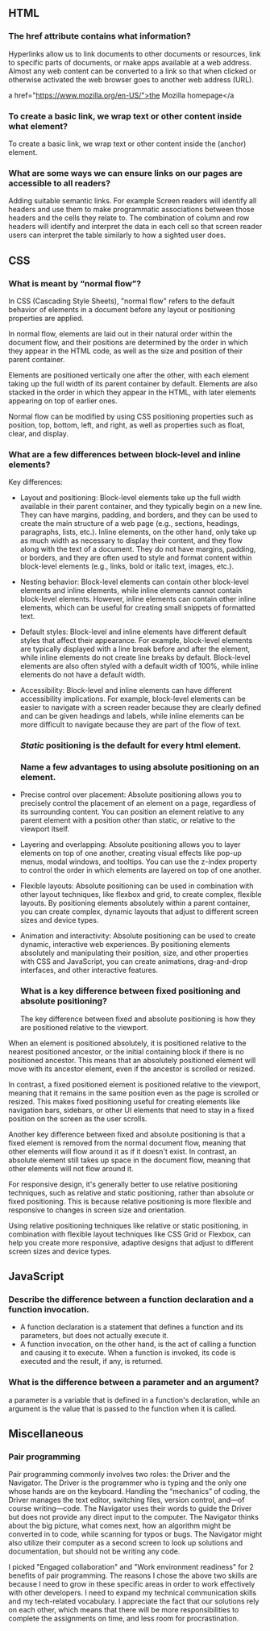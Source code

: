 ## HTML 
### The href attribute contains what information?

Hyperlinks allow us to link documents to other documents or resources, link to specific parts of documents, or make apps available at a web address. Almost any web content can be converted to a link so that when clicked or otherwise activated the web browser goes to another web address (URL).

  a href="https://www.mozilla.org/en-US/">the Mozilla homepage</a
  
 ### To create a basic link, we wrap text or other content inside what element?
 
 To create a basic link, we wrap text or other content inside the <a> (anchor) element.
  
  ### What are some ways we can ensure links on our pages are accessible to all readers?
  
  Adding suitable semantic links. For example Screen readers will identify all headers and use them to make programmatic associations between those headers and the cells they relate to. The combination of column and row headers will identify and interpret the data in each cell so that screen reader users can interpret the table similarly to how a sighted user does.
  
  ## CSS
  
  ### What is meant by “normal flow”?
  
  In CSS (Cascading Style Sheets), "normal flow" refers to the default behavior of elements in a document before any layout or positioning properties are applied.

In normal flow, elements are laid out in their natural order within the document flow, and their positions are determined by the order in which they appear in the HTML code, as well as the size and position of their parent container.

Elements are positioned vertically one after the other, with each element taking up the full width of its parent container by default. Elements are also stacked in the order in which they appear in the HTML, with later elements appearing on top of earlier ones.

Normal flow can be modified by using CSS positioning properties such as position, top, bottom, left, and right, as well as properties such as float, clear, and display.

  ### What are a few differences between block-level and inline elements?
  
 Key differences:

- Layout and positioning: Block-level elements take up the full width available in their parent container, and they typically begin on a new line. They can have margins, padding, and borders, and they can be used to create the main structure of a web page (e.g., sections, headings, paragraphs, lists, etc.). Inline elements, on the other hand, only take up as much width as necessary to display their content, and they flow along with the text of a document. They do not have margins, padding, or borders, and they are often used to style and format content within block-level elements (e.g., links, bold or italic text, images, etc.).

- Nesting behavior: Block-level elements can contain other block-level elements and inline elements, while inline elements cannot contain block-level elements. However, inline elements can contain other inline elements, which can be useful for creating small snippets of formatted text.

- Default styles: Block-level and inline elements have different default styles that affect their appearance. For example, block-level elements are typically displayed with a line break before and after the element, while inline elements do not create line breaks by default. Block-level elements are also often styled with a default width of 100%, while inline elements do not have a default width.

- Accessibility: Block-level and inline elements can have different accessibility implications. For example, block-level elements can be easier to navigate with a screen reader because they are clearly defined and can be given headings and labels, while inline elements can be more difficult to navigate because they are part of the flow of text.
  
  ### <em> Static </em> positioning is the default for every html element.
  
  ### Name a few advantages to using absolute positioning on an element.
  
 - Precise control over placement: Absolute positioning allows you to precisely control the placement of an element on a page, regardless of its surrounding content. You can position an element relative to any parent element with a position other than static, or relative to the viewport itself.

- Layering and overlapping: Absolute positioning allows you to layer elements on top of one another, creating visual effects like pop-up menus, modal windows, and tooltips. You can use the z-index property to control the order in which elements are layered on top of one another.

- Flexible layouts: Absolute positioning can be used in combination with other layout techniques, like flexbox and grid, to create complex, flexible layouts. By positioning elements absolutely within a parent container, you can create complex, dynamic layouts that adjust to different screen sizes and device types.

- Animation and interactivity: Absolute positioning can be used to create dynamic, interactive web experiences. By positioning elements absolutely and manipulating their position, size, and other properties with CSS and JavaScript, you can create animations, drag-and-drop interfaces, and other interactive features.
  
  ### What is a key difference between fixed positioning and absolute positioning?
  
  The key difference between fixed and absolute positioning is how they are positioned relative to the viewport.

When an element is positioned absolutely, it is positioned relative to the nearest positioned ancestor, or the initial containing block if there is no positioned ancestor. This means that an absolutely positioned element will move with its ancestor element, even if the ancestor is scrolled or resized.

In contrast, a fixed positioned element is positioned relative to the viewport, meaning that it remains in the same position even as the page is scrolled or resized. This makes fixed positioning useful for creating elements like navigation bars, sidebars, or other UI elements that need to stay in a fixed position on the screen as the user scrolls.

Another key difference between fixed and absolute positioning is that a fixed element is removed from the normal document flow, meaning that other elements will flow around it as if it doesn't exist. In contrast, an absolute element still takes up space in the document flow, meaning that other elements will not flow around it.

  For responsive design, it's generally better to use relative positioning techniques, such as relative and static positioning, rather than absolute or fixed positioning. This is because relative positioning is more flexible and responsive to changes in screen size and orientation. 
  
   Using relative positioning techniques like relative or static positioning, in combination with flexible layout techniques like CSS Grid or Flexbox, can help you create more responsive, adaptive designs that adjust to different screen sizes and device types.
  
  ## JavaScript
  
  ### Describe the difference between a function declaration and a function invocation.
  - A function declaration is a statement that defines a function and its parameters, but does not actually execute it.
  - A function invocation, on the other hand, is the act of calling a function and causing it to execute. When a function is invoked, its code is executed and the result, if any, is returned.
  
  ### What is the difference between a parameter and an argument?
  
  a parameter is a variable that is defined in a function's declaration, while an argument is the value that is passed to the function when it is called.
  
  ## Miscellaneous 
  
  ### Pair programming
  
  Pair programming commonly involves two roles: the Driver and the Navigator. The Driver is the programmer who is typing and the only one whose hands are on the keyboard. Handling the “mechanics” of coding, the Driver manages the text editor, switching files, version control, and—of course writing—code. The Navigator uses their words to guide the Driver but does not provide any direct input to the computer. The Navigator thinks about the big picture, what comes next, how an algorithm might be converted in to code, while scanning for typos or bugs. The Navigator might also utilize their computer as a second screen to look up solutions and documentation, but should not be writing any code.
  
  I picked "Engaged collaboration" and "Work environment readiness" for 2 benefits of pair programming. 
  The reasons I chose the above two skills are because I need to grow in these specific areas in order to work effectively with other developers. I need to expand my technical communication skills and my tech-related vocabulary. I appreciate the fact that our solutions rely on each other, which means that there will be more responsibilities to complete the assignments on time, and less room for procrastination. 

